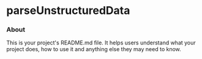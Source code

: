 parseUnstructuredData
=====================

### About

This is your project's README.md file. It helps users understand what your
project does, how to use it and anything else they may need to know.
